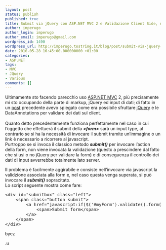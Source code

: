 ```yaml
---
layout: post
status: publish
published: true
title: Submit via jQuery con ASP.NET MVC 2 e Validazione Client Side, un bel cocktail
author: imperugo
author_login: imperugo
author_email: imperugo@gmail.com
wordpress_id: 1490
wordpress_url: http://imperugo.tostring.it/blog/post/submit-via-jquery-con-aspnetmvc-2-e-validazione-client-side-un-bel-cocktail/
date: 2010-05-28 16:45:00.000000000 +01:00
categories:
- ASP.NET
tags:
- MVC
- JQuery
- Various
comments: []
---
```

<p>Ultimamente sto facendo parecchio uso <a title="ASP.NET MVC Search" href="http://www.imperugo.tostring.it/tags/archive/mvc" target="_blank">ASP.NET MVC</a> 2, più precisamente mi sto occupando della parte di markup, jQuery ed input di dati; di fatto in un <a title="Validazione Client-Side su ASP.NET MVC 2 con jQuery" href="http://tostring.it/blog/post/validazione-client-side-su-aspnet-mvc-2-con-jquery" target="_blank">post</a> precedente avevo spiegato come era possibile sfruttare <a title="jQuery" href="http://tostring.it/Tags/Archive/JQuery" target="_blank">jQuery</a> e le DataAnnotations per validare dei dati sul client.    <br />    <br />Quanto detto precedentemente funziona perfettamente nel caso in cui l’oggetto che effettuerà il submit della <strong><em>&lt;form&gt;</em></strong> sarà un input type, al contrario se si ha la necessità di invocare il submit tramite un’immagine o un link è necessario a ricorrere al javascript.    <br />Purtroppo se si invoca il classico metodo <strong><em>submit()</em></strong> per invocare l’action della form, non viene invocata la validazione (questo a prescindere dal fatto che si usi o no jQuery per validare la form) e di conseguenza il controllo dei dati di input avverrebbe totalmente lato server.</p>  <p>Il problema è facilmente aggirabile e consiste nell’invocare via javascript la validzione associata alla form e, nel caso questa venga superata, si può invocare il <strong><em>submit()</em></strong> sopracitato.    <br />Lo script seguente mostra come fare:</p>  <pre class="brush: xml;">&lt;div id=&quot;submitbox&quot; class=&quot;left&quot;&gt;
    &lt;span class=&quot;button submit&quot;&gt;
        &lt;a href=&quot;javascript:if($('#myForm').validate().form())$('#myForm').submit();&quot; title=&quot;Submit form&quot;&gt;
            &lt;span&gt;Submit form&lt;/span&gt;
        &lt;/a&gt;
    &lt;/span&gt;
&lt;/div&gt;</pre>

<p>byez</p>

<p>.u</p>
